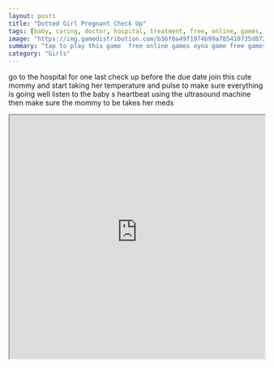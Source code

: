 ```yaml
---
layout: posts
title: "Dotted Girl Pregnant Check Up"
tags: [baby, caring, doctor, hospital, treatment, free, online, games, oyna, game, free, games, play, play, games]
image: "https://img.gamedistribution.com/b36f0a49f1974b99a785410735d872d4.jpg"
summary: "tap to play this game  free online games oyna game free games play play games"
category: "Girls"
---
```


go to the hospital for one last check up before the due date join this cute mommy and start taking her temperature and pulse to make sure everything is going well listen to the baby s heartbeat using the ultrasound machine then make sure the mommy to be takes her meds

<iframe width="100%" height="480px;" src="https://html5.gamedistribution.com/b36f0a49f1974b99a785410735d872d4/"></iframe>